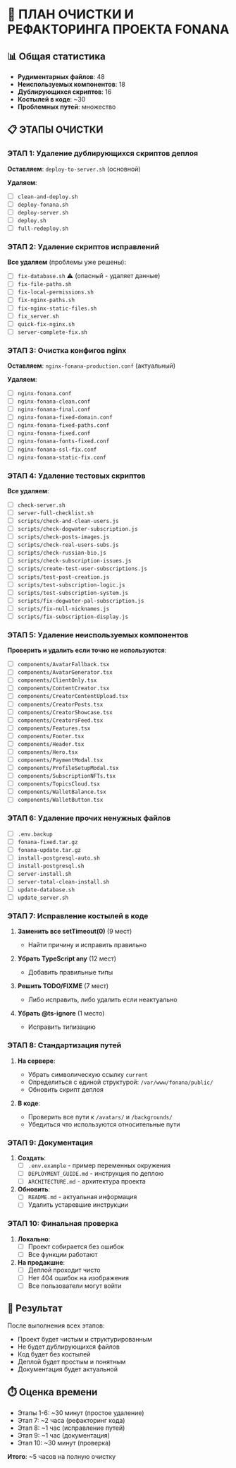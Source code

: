 # 🧹 ПЛАН ОЧИСТКИ И РЕФАКТОРИНГА ПРОЕКТА FONANA

## 📊 Общая статистика
- **Рудиментарных файлов**: 48
- **Неиспользуемых компонентов**: 18
- **Дублирующихся скриптов**: 16
- **Костылей в коде**: ~30
- **Проблемных путей**: множество

## 📋 ЭТАПЫ ОЧИСТКИ

### ЭТАП 1: Удаление дублирующихся скриптов деплоя
**Оставляем**: `deploy-to-server.sh` (основной)

**Удаляем**:
- [ ] `clean-and-deploy.sh`
- [ ] `deploy-fonana.sh`
- [ ] `deploy-server.sh`
- [ ] `deploy.sh`
- [ ] `full-redeploy.sh`

### ЭТАП 2: Удаление скриптов исправлений
**Все удаляем** (проблемы уже решены):
- [ ] `fix-database.sh` ⚠️ (опасный - удаляет данные)
- [ ] `fix-file-paths.sh`
- [ ] `fix-local-permissions.sh`
- [ ] `fix-nginx-paths.sh`
- [ ] `fix-nginx-static-files.sh`
- [ ] `fix_server.sh`
- [ ] `quick-fix-nginx.sh`
- [ ] `server-complete-fix.sh`

### ЭТАП 3: Очистка конфигов nginx
**Оставляем**: `nginx-fonana-production.conf` (актуальный)

**Удаляем**:
- [ ] `nginx-fonana.conf`
- [ ] `nginx-fonana-clean.conf`
- [ ] `nginx-fonana-final.conf`
- [ ] `nginx-fonana-fixed-domain.conf`
- [ ] `nginx-fonana-fixed-paths.conf`
- [ ] `nginx-fonana-fixed.conf`
- [ ] `nginx-fonana-fonts-fixed.conf`
- [ ] `nginx-fonana-ssl-fix.conf`
- [ ] `nginx-fonana-static-fix.conf`

### ЭТАП 4: Удаление тестовых скриптов
**Все удаляем**:
- [ ] `check-server.sh`
- [ ] `server-full-checklist.sh`
- [ ] `scripts/check-and-clean-users.js`
- [ ] `scripts/check-dogwater-subscription.js`
- [ ] `scripts/check-posts-images.js`
- [ ] `scripts/check-real-users-subs.js`
- [ ] `scripts/check-russian-bio.js`
- [ ] `scripts/check-subscription-issues.js`
- [ ] `scripts/create-test-user-subscriptions.js`
- [ ] `scripts/test-post-creation.js`
- [ ] `scripts/test-subscription-logic.js`
- [ ] `scripts/test-subscription-system.js`
- [ ] `scripts/fix-dogwater-pal-subscription.js`
- [ ] `scripts/fix-null-nicknames.js`
- [ ] `scripts/fix-subscription-display.js`

### ЭТАП 5: Удаление неиспользуемых компонентов
**Проверить и удалить если точно не используются**:
- [ ] `components/AvatarFallback.tsx`
- [ ] `components/AvatarGenerator.tsx`
- [ ] `components/ClientOnly.tsx`
- [ ] `components/ContentCreator.tsx`
- [ ] `components/CreatorContentUpload.tsx`
- [ ] `components/CreatorPosts.tsx`
- [ ] `components/CreatorShowcase.tsx`
- [ ] `components/CreatorsFeed.tsx`
- [ ] `components/Features.tsx`
- [ ] `components/Footer.tsx`
- [ ] `components/Header.tsx`
- [ ] `components/Hero.tsx`
- [ ] `components/PaymentModal.tsx`
- [ ] `components/ProfileSetupModal.tsx`
- [ ] `components/SubscriptionNFTs.tsx`
- [ ] `components/TopicsCloud.tsx`
- [ ] `components/WalletBalance.tsx`
- [ ] `components/WalletButton.tsx`

### ЭТАП 6: Удаление прочих ненужных файлов
- [ ] `.env.backup`
- [ ] `fonana-fixed.tar.gz`
- [ ] `fonana-update.tar.gz`
- [ ] `install-postgresql-auto.sh`
- [ ] `install-postgresql.sh`
- [ ] `server-install.sh`
- [ ] `server-total-clean-install.sh`
- [ ] `update-database.sh`
- [ ] `update_server.sh`

### ЭТАП 7: Исправление костылей в коде
1. **Заменить все setTimeout(0)** (9 мест)
   - Найти причину и исправить правильно

2. **Убрать TypeScript any** (12 мест)
   - Добавить правильные типы

3. **Решить TODO/FIXME** (7 мест)
   - Либо исправить, либо удалить если неактуально

4. **Убрать @ts-ignore** (1 место)
   - Исправить типизацию

### ЭТАП 8: Стандартизация путей
1. **На сервере**:
   - Убрать символическую ссылку `current`
   - Определиться с единой структурой: `/var/www/fonana/public/`
   - Обновить скрипт деплоя

2. **В коде**:
   - Проверить все пути к `/avatars/` и `/backgrounds/`
   - Убедиться что используются относительные пути

### ЭТАП 9: Документация
1. **Создать**:
   - [ ] `.env.example` - пример переменных окружения
   - [ ] `DEPLOYMENT_GUIDE.md` - инструкция по деплою
   - [ ] `ARCHITECTURE.md` - архитектура проекта

2. **Обновить**:
   - [ ] `README.md` - актуальная информация
   - [ ] Удалить устаревшие инструкции

### ЭТАП 10: Финальная проверка
1. **Локально**:
   - [ ] Проект собирается без ошибок
   - [ ] Все функции работают

2. **На продакшне**:
   - [ ] Деплой проходит чисто
   - [ ] Нет 404 ошибок на изображения
   - [ ] Все пользователи могут войти

## 🎯 Результат
После выполнения всех этапов:
- Проект будет чистым и структурированным
- Не будет дублирующихся файлов
- Код будет без костылей
- Деплой будет простым и понятным
- Документация будет актуальной

## ⏱️ Оценка времени
- Этапы 1-6: ~30 минут (простое удаление)
- Этап 7: ~2 часа (рефакторинг кода)
- Этап 8: ~1 час (исправление путей)
- Этап 9: ~1 час (документация)
- Этап 10: ~30 минут (проверка)

**Итого**: ~5 часов на полную очистку 
